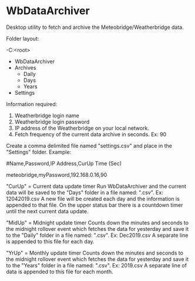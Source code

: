 # WbDataArchiver
Desktop utility to fetch and archive the Meteobridge/Weatherbridge data.

Folder layout:

 -C:\<root>
  - WbDataArchiver
   - Archives
     - Daily
     - Days
     - Years
   - Settings
      

Information required:
  1. Weatherbridge login name
  2. Weatherbridge login password
  3. IP address of the Weatherbridge on your local network.
  4. Fetch frequency of the current data archive in seconds. Ex: 90
  
Create a comma delimited file named "settings.csv" and place in the "Settings" folder.
Example:

#Name,Password,IP Address,CurUp Time (Sec)

meteobridge,myPassword,192.168.0.16,90

"CurUp" = Current data update timer
Run WbDataArchiver and the current data will be saved to the "Days" folder in a file named: "<MMddyyyy>.csv". Ex: 12042019.csv
A new file will be created each day and the information is appended to that file.
On the upper status bar there is a countdown timer until the next current data update.  

"MidUp" = Midnight update timer
Counts down the minutes and seconds to the midnight rollover event which fetches the data for yesterday and save it to the "Daily" folder in a file named: "<MMMyyyy>.csv". Ex: Dec2019.csv
A separate line is appended to this file for each day.

"YrUp" = Monthly update timer
Counts down the minutes and seconds to the midnight rollover event which fetches the data for yesterday and save it to the "Years" folder in a file named: "<yyyy>.csv". Ex: 2019.csv
A separate line of data is appended to this file for each month.
